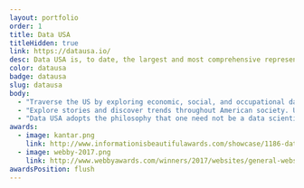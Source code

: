 ```yaml
---
layout: portfolio
order: 1
title: Data USA
titleHidden: true
link: https://datausa.io/
desc: Data USA is, to date, the largest and most comprehensive representation of U.S. data online. The website combines 21 publicly available government datasets to create clean, easy to navigate visualizations on everything from job markets to higher education and healthcare. For anyone from business executives to students, Data USA can be used as a platform to enhance understanding and inform decision making within the U.S.
color: datausa
badge: datausa
slug: datausa
body:
  - "Traverse the US by exploring economic, social, and occupational data through interactive customizable maps and visualizations."
  - "Explore stories and discover trends throughout American society. Utilizing seven comprehensive public data sets, Data USA puts the controls directly in the hands of the user for almost limitless possible applications."
  - "Data USA adopts the philosophy that one need not be a data scientist or a programmer to access valuable and versatile public information. It provides access for those unfamiliar with data manipulation, while maintaining breadth and depth for the seasoned professional."
awards:
  - image: kantar.png
    link: http://www.informationisbeautifulawards.com/showcase/1186-data-usa
  - image: webby-2017.png
    link: http://www.webbyawards.com/winners/2017/websites/general-website/government-civil-innovation/data-usa/
awardsPosition: flush
---
```

